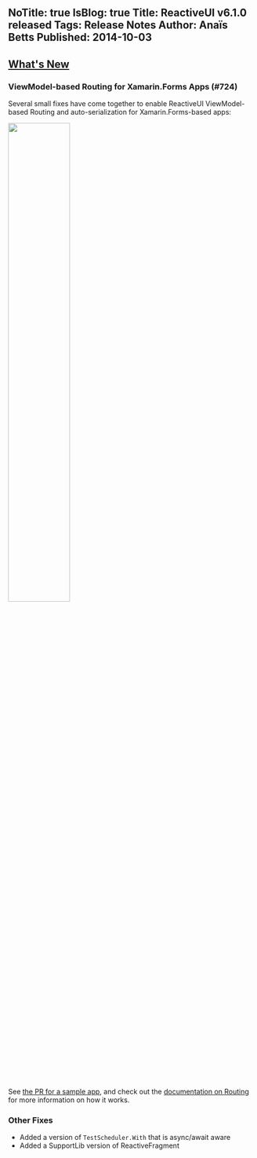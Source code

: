 NoTitle: true
IsBlog: true
Title: ReactiveUI v6.1.0 released
Tags: Release Notes
Author: Anaïs Betts
Published: 2014-10-03
---

## [What's New](https://github.com/reactiveui/ReactiveUI/compare/6.0.7...6.1.0)

### ViewModel-based Routing for Xamarin.Forms Apps (#724)

Several small fixes have come together to enable ReactiveUI ViewModel-based Routing and auto-serialization for Xamarin.Forms-based apps:

<img src="https://camo.githubusercontent.com/d158f56ab9c22c212ff3758d1d156be12a87c2ad/687474703a2f2f636c2e6c792f696d6167652f323631333173326e336b33482f636f6e74656e7423706e67" width=50% alt=""/>

See [the PR for a sample app](https://github.com/reactiveui/ReactiveUI/pull/724), and check out the [documentation on Routing](https://github.com/reactiveui/ReactiveUI/blob/main/docs/basics/routing.md) for more information on how it works.

### Other Fixes
- Added a version of `TestScheduler.With` that is async/await aware
- Added a SupportLib version of ReactiveFragment

